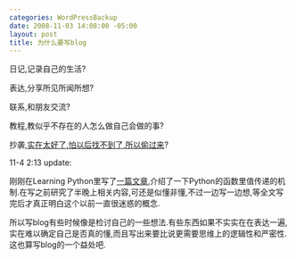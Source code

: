 ```yaml
--- 
categories: WordPressBackup
date: 2008-11-03 14:08:00 -05:00
layout: post
title: 为什么要写blog
---
```

日记,记录自己的生活?

表达,分享所见所闻所想?

联系,和朋友交流?

教程,教似乎不存在的人怎么做自己会做的事?

抄袭,<a href="http://xiaonei.com" target="_blank">实在太好了,怕以后找不到了,所以偷过来</a>?

11-4 2:13 update:

刚刚在Learning Python里写了<a href="http://py.azpala.com/?p=38" target="_blank">一篇文章</a>,介绍了一下Python的函数里值传递的机制.在写之前研究了半晚上相关内容,可还是似懂非懂,不过一边写一边想,等全文写完后才真正明白这个以前一直很迷惑的概念.

所以写blog有些时候像是检讨自己的一些想法.有些东西如果不实实在在表达一遍,实在难以确定自己是否真的懂,而且写出来要比说更需要思维上的逻辑性和严密性.这也算写blog的一个益处吧.

